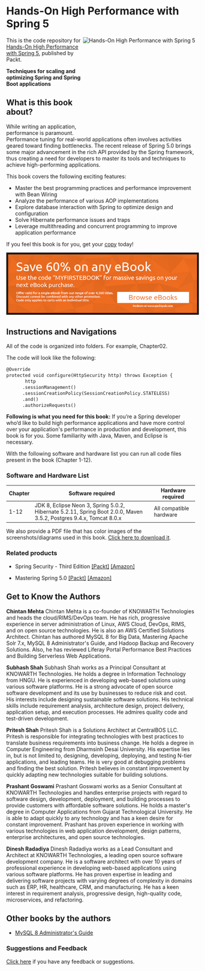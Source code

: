 # Hands-On High Performance with Spring 5

<a href="https://www.packtpub.com/application-development/hands-high-performance-spring?utm_source=github&utm_medium=repository&utm_campaign=9781788838382"><img src="https://raw.githubusercontent.com/PacktPublishing/Hands-On-High-Performance-with-Spring-5/master/cover.png" alt="Hands-On High Performance with Spring 5" height="256px" align="right"></a>

This is the code repository for [Hands-On High Performance with Spring 5](https://www.packtpub.com/application-development/hands-high-performance-spring?utm_source=github&utm_medium=repository&utm_campaign=9781788838382), published by Packt.

**Techniques for scaling and optimizing Spring and Spring Boot applications**

## What is this book about?
While writing an application, performance is paramount. Performance tuning for real-world applications often involves activities geared toward finding bottlenecks. The recent release of Spring 5.0 brings some major advancement in the rich API provided by the Spring framework, thus creating a need for developers to master its tools and techniques to achieve high-performing applications.

This book covers the following exciting features:
* Master the best programming practices and performance improvement with Bean Wiring
* Analyze the performance of various AOP implementations
* Explore database interaction with Spring to optimize design and configuration
* Solve Hibernate performance issues and traps
* Leverage multithreading and concurrent programming to improve application performance

If you feel this book is for you, get your [copy](https://www.amazon.com/dp/1788838386) today!

<a href="https://www.packtpub.com/?utm_source=github&utm_medium=banner&utm_campaign=GitHubBanner"><img src="https://raw.githubusercontent.com/PacktPublishing/GitHub/master/GitHub.png" 
alt="https://www.packtpub.com/" border="5" /></a>


## Instructions and Navigations
All of the code is organized into folders. For example, Chapter02.

The code will look like the following:
```
@Override
protected void configure(HttpSecurity http) throws Exception {
       http
      .sessionManagement()
      .sessionCreationPolicy(SessionCreationPolicy.STATELESS)
      .and()
      .authorizeRequests()
```

**Following is what you need for this book:**
If you’re a Spring developer who’d like to build high performance applications and have more control over your application's performance in production and development, this book is for you. Some familiarity with Java, Maven, and Eclipse is necessary.	

With the following software and hardware list you can run all code files present in the book (Chapter 1-12).

### Software and Hardware List

| Chapter  | Software required                   | Hardware required                        |
| -------- | ------------------------------------| -----------------------------------|
| 1-12        | JDK 8, Eclipse Neon 3, Spring 5.0.2, Hibernate 5.2.11, Spring Boot 2.0.0, Maven 3.5.2, Postgres 9.4.x, Tomcat 8.0.x| All compatible hardware |


We also provide a PDF file that has color images of the screenshots/diagrams used in this book. [Click here to download it](https://www.packtpub.com/sites/default/files/downloads/HandsOnHighPerformancewithSpring5_ColorImages.pdf).

### Related products <Paste books from the Other books you may enjoy section>
* Spring Security - Third Edition [[Packt]](https://www.packtpub.com/application-development/spring-security-third-edition?utm_source=github&utm_medium=repository&utm_campaign=9781787129511) [[Amazon]](https://www.amazon.com/dp/1787129519)

* Mastering Spring 5.0 [[Packt]](https://www.packtpub.com/application-development/mastering-spring-50?utm_source=github&utm_medium=repository&utm_campaign=9781787123175) [[Amazon]](https://www.amazon.com/dp/1787123170)

## Get to Know the Authors
**Chintan Mehta**
Chintan Mehta is a co-founder of KNOWARTH Technologies and heads the cloud/RIMS/DevOps team. He has rich, progressive experience in server administration of Linux, AWS Cloud, DevOps, RIMS, and on open source technologies. He is also an AWS Certified Solutions Architect. Chintan has authored MySQL 8 for Big Data, Mastering Apache Solr 7.x, MySQL 8 Administrator's Guide, and Hadoop Backup and Recovery Solutions. Also, he has reviewed Liferay Portal Performance Best Practices and Building Serverless Web Applications.

**Subhash Shah**
Subhash Shah works as a Principal Consultant at KNOWARTH Technologies. He holds a degree in Information Technology from HNGU. He is experienced in developing web-based solutions using various software platforms. He is a strong advocate of open source software development and its use by businesses to reduce risk and cost. His interests include designing sustainable software solutions. His technical skills include requirement analysis, architecture design, project delivery, application setup, and execution processes. He admires quality code and test-driven development.

**Pritesh Shah**
Pritesh Shah is a Solutions Architect at CentralBOS LLC. Pritesh is responsible for integrating technologies with best practices to translate business requirements into business change. He holds a degree in Computer Engineering from Dharmsinh Desai University. His expertise lies in, but is not limited to, designing, developing, deploying, and testing N-tier applications, and leading teams. He is very good at debugging problems and finding the best solution. Pritesh believes in constant improvement by quickly adapting new technologies suitable for building solutions.

**Prashant Goswami**
Prashant Goswami works as a Senior Consultant at KNOWARTH Technologies and handles enterprise projects with regard to software design, development, deployment, and building processes to provide customers with affordable software solutions. He holds a master's degree in Computer Applications from Gujarat Technological University. He is able to adapt quickly to any technology and has a keen desire for constant improvement. Prashant has proven experience in working with various technologies in web application development, design patterns, enterprise architectures, and open source technologies.

**Dinesh Radadiya**
Dinesh Radadiya works as a Lead Consultant and Architect at KNOWARTH Technologies, a leading open source software development company. He is a software architect with over 10 years of professional experience in developing web-based applications using various software platforms. He has proven expertise in leading and delivering software projects with varying degrees of complexity in domains such as ERP, HR, healthcare, CRM, and manufacturing. He has a keen interest in requirement analysis, progressive design, high-quality code, microservices, and refactoring.


## Other books by the authors
* [MySQL 8 Administrator's Guide](https://www.packtpub.com/big-data-and-business-intelligence/mysql-8-administrator%E2%80%99s-guide?utm_source=github&utm_medium=repository&utm_campaign=9781788395199)

### Suggestions and Feedback
[Click here](https://docs.google.com/forms/d/e/1FAIpQLSdy7dATC6QmEL81FIUuymZ0Wy9vH1jHkvpY57OiMeKGqib_Ow/viewform) if you have any feedback or suggestions.
